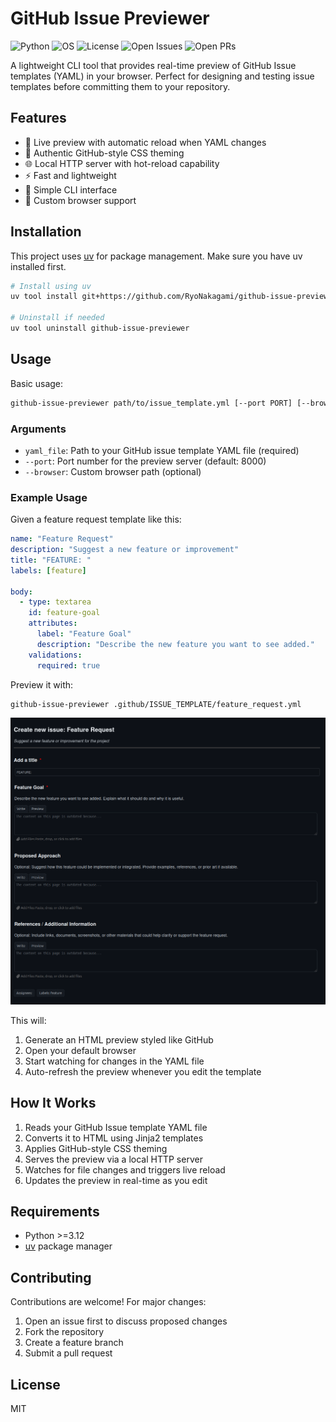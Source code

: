 # GitHub Issue Previewer

![Python](https://img.shields.io/badge/python->3.12,<4-blue)
![OS](https://img.shields.io/badge/OS-|%20Linux%20|%20macOS-brightgreen)
![License](https://img.shields.io/badge/license-MIT-orange)
![Open Issues](https://img.shields.io/github/issues-raw/RyoNakagami/github-issue-previewer)
![Open PRs](https://img.shields.io/github/issues-pr/RyoNakagami/github-issue-previewer)



A lightweight CLI tool that provides real-time preview of GitHub Issue templates (YAML) in your browser. Perfect for designing and testing issue templates before committing them to your repository.

## Features

- 🔄 Live preview with automatic reload when YAML changes
- 🎨 Authentic GitHub-style CSS theming
- 🌐 Local HTTP server with hot-reload capability
- ⚡ Fast and lightweight
- 🚀 Simple CLI interface
- 🔌 Custom browser support

## Installation

This project uses [uv](https://github.com/astral-sh/uv) for package management. Make sure you have uv installed first.

```bash
# Install using uv
uv tool install git+https://github.com/RyoNakagami/github-issue-previewer

# Uninstall if needed
uv tool uninstall github-issue-previewer
```

## Usage

Basic usage:

```bash
github-issue-previewer path/to/issue_template.yml [--port PORT] [--browser BROWSER_PATH]
```

### Arguments

- `yaml_file`: Path to your GitHub issue template YAML file (required)
- `--port`: Port number for the preview server (default: 8000)
- `--browser`: Custom browser path (optional)

### Example Usage

Given a feature request template like this:

```yaml
name: "Feature Request"
description: "Suggest a new feature or improvement"
title: "FEATURE: "
labels: [feature]

body:
  - type: textarea
    id: feature-goal
    attributes:
      label: "Feature Goal"
      description: "Describe the new feature you want to see added."
    validations:
      required: true
```

Preview it with:

```bash
github-issue-previewer .github/ISSUE_TEMPLATE/feature_request.yml
```

![feature_request sample](./assets/preview-sample.png)

This will:

1. Generate an HTML preview styled like GitHub
2. Open your default browser
3. Start watching for changes in the YAML file
4. Auto-refresh the preview whenever you edit the template

## How It Works

1. Reads your GitHub Issue template YAML file
2. Converts it to HTML using Jinja2 templates
3. Applies GitHub-style CSS theming
4. Serves the preview via a local HTTP server
5. Watches for file changes and triggers live reload
6. Updates the preview in real-time as you edit

## Requirements

- Python >=3.12
- [uv](https://github.com/astral-sh/uv) package manager

## Contributing

Contributions are welcome! For major changes:

1. Open an issue first to discuss proposed changes
2. Fork the repository
3. Create a feature branch
4. Submit a pull request

## License

MIT
